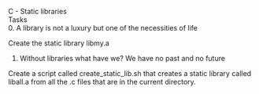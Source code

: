 C - Static libraries     
Tasks      
0. A library is not a luxury but one of the necessities of life

Create the static library libmy.a         
1. Without libraries what have we? We have no past and no future


Create a script called create_static_lib.sh that creates a static library called liball.a from all the .c files that are in the current directory.
